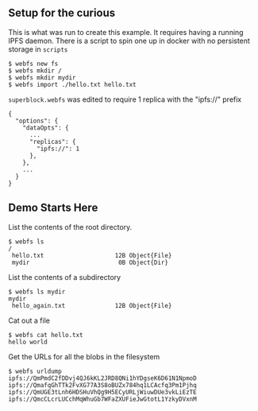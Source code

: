 ## Setup for the curious
This is what was run to create this example.
It requires having a running IPFS daemon.
There is a script to spin one up in docker with no persistent storage in `scripts`

```
$ webfs new fs
$ webfs mkdir /
$ webfs mkdir mydir
$ webfs import ./hello.txt hello.txt
```
`superblock.webfs` was edited to require 1 replica with the "ipfs://" prefix
```
{
  "options": {
    "dataOpts": {
      ...
      "replicas": {
        "ipfs://": 1
      },
    },
    ...
  }
}
```

## Demo Starts Here
List the contents of the root directory.
```
$ webfs ls
/
 hello.txt                    12B Object{File}                  
 mydir                         0B Object{Dir}       
```

List the contents of a subdirectory
```
$ webfs ls mydir
mydir
 hello_again.txt              12B Object{File}
```

Cat out a file
```
$ webfs cat hello.txt
hello world
```

Get the URLs for all the blobs in the filesystem
```
$ webfs urldump
ipfs://QmPmdC2fDDvj4QJ6kKL2JRD8QNi1hYDgseK6D61N1NpmoD
ipfs://QmafqGhTTk2FvXG77A3S8oBUZx784hq1LCAcfq3Pm1Pjhq
ipfs://QmUGE3tLnh6HDSHuVhQg9H5ECyURLjWiuwDUe3vkLiEzTE
ipfs://QmcCLcrLUCchMqWhuGb7WFaZXUFieJwGtotL1YzkyDVxnM
```
